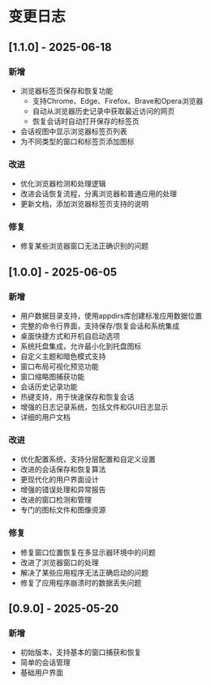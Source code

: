 # 变更日志

## [1.1.0] - 2025-06-18

### 新增
- 浏览器标签页保存和恢复功能
  - 支持Chrome、Edge、Firefox、Brave和Opera浏览器
  - 自动从浏览器历史记录中获取最近访问的网页
  - 恢复会话时自动打开保存的标签页
- 会话视图中显示浏览器标签页列表
- 为不同类型的窗口和标签页添加图标

### 改进
- 优化浏览器检测和处理逻辑
- 改进会话恢复流程，分离浏览器和普通应用的处理
- 更新文档，添加浏览器标签页支持的说明

### 修复
- 修复某些浏览器窗口无法正确识别的问题

## [1.0.0] - 2025-06-05

### 新增
- 用户数据目录支持，使用appdirs库创建标准应用数据位置
- 完整的命令行界面，支持保存/恢复会话和系统集成
- 桌面快捷方式和开机自启动选项
- 系统托盘集成，允许最小化到托盘图标
- 自定义主题和暗色模式支持
- 窗口布局可视化预览功能
- 窗口缩略图捕获功能
- 会话历史记录功能
- 热键支持，用于快速保存和恢复会话
- 增强的日志记录系统，包括文件和GUI日志显示
- 详细的用户文档

### 改进
- 优化配置系统，支持分层配置和自定义设置
- 改进的会话保存和恢复算法
- 更现代化的用户界面设计
- 增强的错误处理和异常报告
- 改进的窗口检测和管理
- 专门的图标文件和图像资源

### 修复
- 修复窗口位置恢复在多显示器环境中的问题
- 改进了浏览器窗口的处理
- 解决了某些应用程序无法正确启动的问题
- 修复了应用程序崩溃时的数据丢失问题

## [0.9.0] - 2025-05-20

### 新增
- 初始版本，支持基本的窗口捕获和恢复
- 简单的会话管理
- 基础用户界面 
